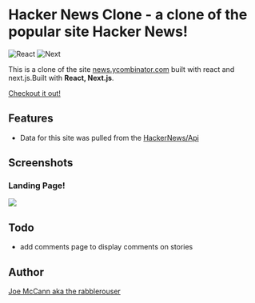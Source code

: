 # Hacker News Clone - a clone of the popular site Hacker News!
![React](https://img.shields.io/badge/React-17.0.1-61dafb)
![Next](https://img.shields.io/badge/Next.js-%5E10.1.3-0baf7c)

This is a clone of the site [news.ycombinator.com](news.ycombinator.com) built with react and next.js.Built with **React, Next.js**.

[Checkout it out!](https://hacknews-ruddy.vercel.app/)


## Features

- Data for this site was pulled from the [HackerNews/Api](https://github.com/HackerNews/API)  



## Screenshots

### Landing Page!
<img src="https://user-images.githubusercontent.com/75742914/115116736-dee29480-9f60-11eb-98fc-8ec93a96e831.png" />

## Todo

- add comments page to display comments on stories


## Author

[Joe McCann aka the rabblerouser](https://www.linkedin.com/in/joseph-mccann-77402a88/)
